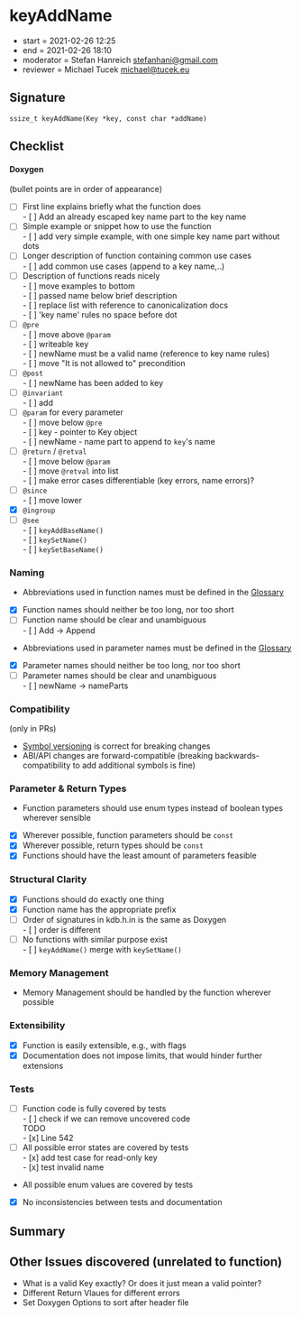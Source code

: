 # keyAddName

- start = 2021-02-26 12:25
- end = 2021-02-26 18:10
- moderator = Stefan Hanreich <stefanhani@gmail.com>
- reviewer = Michael Tucek <michael@tucek.eu>

## Signature

`ssize_t keyAddName(Key *key, const char *addName)`

## Checklist

#### Doxygen

(bullet points are in order of appearance)

- [ ] First line explains briefly what the function does  
       - [ ] Add an already escaped key name part to the key name
- [ ] Simple example or snippet how to use the function  
       - [ ] add very simple example, with one simple key name part without dots
- [ ] Longer description of function containing common use cases  
       - [ ] add common use cases (append to a key name,..)
- [ ] Description of functions reads nicely  
       - [ ] move examples to bottom  
       - [ ] passed name below brief description  
       - [ ] replace list with reference to canonicalization docs  
       - [ ] 'key name' rules no space before dot
- [ ] `@pre`  
       - [ ] move above `@param`  
       - [ ] writeable key  
       - [ ] newName must be a valid name (reference to key name rules)  
       - [ ] move "It is not allowed to" precondition
- [ ] `@post`  
       - [ ] newName has been added to key
- [ ] `@invariant`  
       - [ ] add
- [ ] `@param` for every parameter  
       - [ ] move below `@pre`  
       - [ ] key - pointer to Key object  
       - [ ] newName - name part to append to `key`'s name
- [ ] `@return` / `@retval`  
       - [ ] move below `@param`  
       - [ ] move `@retval` into list  
       - [ ] make error cases differentiable (key errors, name errors)?
- [ ] `@since`  
       - [ ] move lower
- [x] `@ingroup`
- [ ] `@see`  
       - [ ] `keyAddBaseName()`  
       - [ ] `keySetName()`  
       - [ ] `keySetBaseName()`

### Naming

- Abbreviations used in function names must be defined in the
  [Glossary](/doc/help/elektra-glossary.md)
- [x] Function names should neither be too long, nor too short
- [ ] Function name should be clear and unambiguous  
       - [ ] Add -> Append
- Abbreviations used in parameter names must be defined in the
  [Glossary](/doc/help/elektra-glossary.md)
- [x] Parameter names should neither be too long, nor too short
- [ ] Parameter names should be clear and unambiguous  
       - [ ] newName -> nameParts

### Compatibility

(only in PRs)

- [Symbol versioning](/doc/dev/symbol-versioning.md)
  is correct for breaking changes
- ABI/API changes are forward-compatible (breaking backwards-compatibility
  to add additional symbols is fine)

### Parameter & Return Types

- Function parameters should use enum types instead of boolean types
  wherever sensible
- [x] Wherever possible, function parameters should be `const`
- [x] Wherever possible, return types should be `const`
- [x] Functions should have the least amount of parameters feasible

### Structural Clarity

- [x] Functions should do exactly one thing
- [x] Function name has the appropriate prefix
- [ ] Order of signatures in kdb.h.in is the same as Doxygen  
       - [ ] order is different
- [ ] No functions with similar purpose exist  
       - [ ] `keyAddName()` merge with `keySetName()`

### Memory Management

- Memory Management should be handled by the function wherever possible

### Extensibility

- [x] Function is easily extensible, e.g., with flags
- [x] Documentation does not impose limits, that would hinder further extensions

### Tests

- [ ] Function code is fully covered by tests  
       - [ ] check if we can remove uncovered code  
       TODO  
       - [x] Line 542
- [ ] All possible error states are covered by tests  
       - [x] add test case for read-only key  
       - [x] test invalid name
- All possible enum values are covered by tests
- [x] No inconsistencies between tests and documentation

## Summary

## Other Issues discovered (unrelated to function)

- What is a valid Key exactly? Or does it just mean a valid pointer?
- Different Return Vlaues for different errors
- Set Doxygen Options to sort after header file
